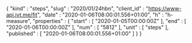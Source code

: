 {
  "kind" : "steps",
  "slug" : "2020/01/24hbn",
  "client_id" : "https://www-api.jvt.me/fit",
  "date" : "2020-01-06T08:00:01.556+01:00",
  "h" : "h-measure",
  "properties" : {
    "start" : [ "2020-01-05T00:00:00Z" ],
    "end" : [ "2020-01-06T00:00:00Z" ],
    "num" : [ "5812" ],
    "unit" : [ "steps" ],
    "published" : [ "2020-01-06T08:00:01.556+01:00" ]
  }
}
